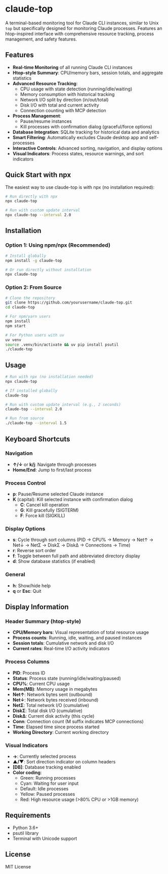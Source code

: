 # claude-top

A terminal-based monitoring tool for Claude CLI instances, similar to Unix `top` but specifically designed for monitoring Claude processes. Features an htop-inspired interface with comprehensive resource tracking, process management, and safety features.

## Features

- **Real-time Monitoring** of all running Claude CLI instances
- **Htop-style Summary**: CPU/memory bars, session totals, and aggregate statistics
- **Advanced Resource Tracking**: 
  - CPU usage with state detection (running/idle/waiting)
  - Memory consumption with historical tracking
  - Network I/O split by direction (in/out/total)
  - Disk I/O with total and current activity
  - Connection counting with MCP detection
- **Process Management**: 
  - Pause/resume instances
  - Kill processes with confirmation dialog (graceful/force options)
- **Database Integration**: SQLite tracking for historical data and analytics
- **Smart Filtering**: Automatically excludes Claude desktop app and self-processes
- **Interactive Controls**: Advanced sorting, navigation, and display options
- **Visual Indicators**: Process states, resource warnings, and sort indicators

## Quick Start with npx

The easiest way to use claude-top is with npx (no installation required):

```bash
# Run directly with npx
npx claude-top

# Run with custom update interval
npx claude-top --interval 2.0
```

## Installation

### Option 1: Using npm/npx (Recommended)

```bash
# Install globally
npm install -g claude-top

# Or run directly without installation
npx claude-top
```

### Option 2: From Source

```bash
# Clone the repository
git clone https://github.com/yourusername/claude-top.git
cd claude-top

# For npm/yarn users
npm install
npm start

# For Python users with uv
uv venv
source .venv/bin/activate && uv pip install psutil
./claude-top
```

## Usage

```bash
# Run with npx (no installation needed)
npx claude-top

# If installed globally
claude-top

# Run with custom update interval (e.g., 2 seconds)
claude-top --interval 2.0

# Run from source
./claude-top --interval 1.5
```

## Keyboard Shortcuts

### Navigation
- **↑/↓** or **k/j**: Navigate through processes  
- **Home/End**: Jump to first/last process

### Process Control
- **p**: Pause/Resume selected Claude instance
- **K** (capital): Kill selected instance with confirmation dialog
  - **C**: Cancel kill operation
  - **G**: Kill gracefully (SIGTERM)
  - **F**: Force kill (SIGKILL)

### Display Options
- **s**: Cycle through sort columns (PID → CPU% → Memory → Net↑ → Net↓ → NetΣ → DiskΣ → Disk∆ → Connections → Time)
- **r**: Reverse sort order
- **f**: Toggle between full path and abbreviated directory display
- **d**: Show database statistics (if enabled)

### General
- **h**: Show/hide help
- **q** or **Esc**: Quit

## Display Information

### Header Summary (htop-style)
- **CPU/Memory bars**: Visual representation of total resource usage
- **Process counts**: Running, idle, waiting, and paused instances
- **Session totals**: Cumulative network and disk I/O
- **Current rates**: Real-time I/O activity indicators

### Process Columns
- **PID**: Process ID
- **Status**: Process state (running/idle/waiting/paused)
- **CPU%**: Current CPU usage
- **Mem(MB)**: Memory usage in megabytes
- **Net↑**: Network bytes sent (outbound)
- **Net↓**: Network bytes received (inbound)
- **NetΣ**: Total network I/O (cumulative)
- **DiskΣ**: Total disk I/O (cumulative)
- **Disk∆**: Current disk activity (this cycle)
- **Conn**: Connection count (M suffix indicates MCP connections)
- **Time**: Elapsed time since process started
- **Working Directory**: Current working directory

### Visual Indicators
- **→**: Currently selected process
- **▲/▼**: Sort direction indicator on column headers
- **[DB]**: Database tracking enabled
- **Color coding**:
  - Green: Running processes
  - Cyan: Waiting for user input
  - Default: Idle processes
  - Yellow: Paused processes
  - Red: High resource usage (>80% CPU or >1GB memory)

## Requirements

- Python 3.6+
- psutil library
- Terminal with Unicode support

## License

MIT License